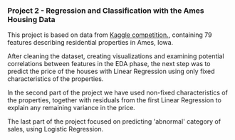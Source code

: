 ### Project 2 - Regression and Classification with the Ames Housing Data

This project is based on data from [Kaggle competition.](https://www.kaggle.com/c/house-prices-advanced-regression-techniques), containing 79 features describing residential properties in Ames, Iowa.

After cleaning the dataset, creating visualizations and examining potential correlations between features in the EDA phase, the next step was to predict the price of the houses with Linear Regression using only fixed characteristics of the properties.

In the second part of the project we have used non-fixed characteristics of the properties, together with residuals from the first Linear Regression to explain any remaining variance in the price.

The last part of the project focused on predicting 'abnormal' category of sales, using Logistic Regression.